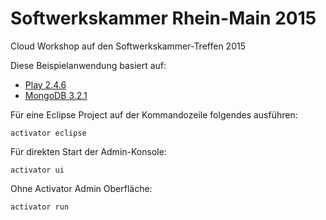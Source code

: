 Softwerkskammer Rhein-Main 2015
===============================

Cloud Workshop auf den Softwerkskammer-Treffen 2015

Diese Beispielanwendung basiert auf:

* [Play 2.4.6](http://www.playframework.com/)
* [MongoDB 3.2.1](http://www.mongodb.org/)

Für eine Eclipse Project auf der Kommandozeile folgendes ausführen:
```
activator eclipse
```

Für direkten Start der Admin-Konsole:
```
activator ui
```

Ohne Activator Admin Oberfläche:
```
activator run
```